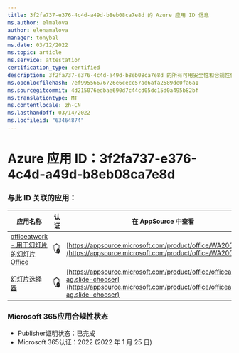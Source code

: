 ```yaml
---
title: 3f2fa737-e376-4c4d-a49d-b8eb08ca7e8d 的 Azure 应用 ID 信息
ms.author: elmalova
author: elenamalova
manager: tonybal
ms.date: 03/12/2022
ms.topic: article
ms.service: attestation
certification_type: certified
description: 3f2fa737-e376-4c4d-a49d-b8eb08ca7e8d 的所有可用安全性和合规性信息。
ms.openlocfilehash: 7ef99556676726e6cecc57ad6afa2589de0fa6a1
ms.sourcegitcommit: 4d215076edbae690d7c44cd05dc15d0a495b82bf
ms.translationtype: MT
ms.contentlocale: zh-CN
ms.lasthandoff: 03/14/2022
ms.locfileid: "63464874"
---
```

# <a name="azure-app-id-3f2fa737-e376-4c4d-a49d-b8eb08ca7e8d"></a>Azure 应用 ID：3f2fa737-e376-4c4d-a49d-b8eb08ca7e8d


### <a name="apps-associated-with-this-id"></a>与此 ID 关联的应用：
| **应用名称** | **认证** | **在 AppSource 中查看** |
|--------------|---------------|-----------------------|
| [officeatwork - 用于幻灯片的幻灯片Office](../forward/WA200002582) | <img alt="Certified application badge" src="../media/certified-badge.png" height="25" width="25" /> | [https://appsource.microsoft.com/product/office/WA200002582](https://appsource.microsoft.com/product/office/WA200002582) |
| [幻灯片选择器](../forward/officeatwork-ag.slide-chooser) | <img alt="Certified application badge" src="../media/certified-badge.png" height="25" width="25" /> | [https://appsource.microsoft.com/product/office/officeatwork-ag.slide-chooser](https://appsource.microsoft.com/product/office/officeatwork-ag.slide-chooser) |

### <a name="microsoft-365-app-compliance-status"></a>Microsoft 365应用合规性状态
- Publisher证明状态：已完成
- Microsoft 365认证：2022 (2022 年 1 月 25 日) 
